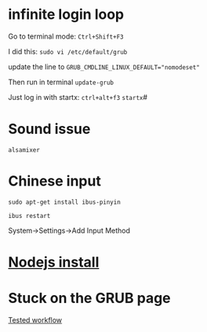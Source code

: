 # infinite login loop
Go to terminal mode:
`Ctrl+Shift+F3`

I did this:
`sudo vi /etc/default/grub`

update the line to
`GRUB_CMDLINE_LINUX_DEFAULT="nomodeset"`

Then run in terminal
`update-grub`

Just log in with startx:
`ctrl+alt+f3`
`startx`#

# Sound issue
`alsamixer`

# Chinese input
`sudo apt-get install ibus-pinyin`

`ibus restart`

System->Settings->Add Input Method

# [Nodejs install](https://github.com/creationix/nvm)

# Stuck on the GRUB page
[Tested workflow](https://askubuntu.com/questions/978886/i-cant-get-out-of-grub-you-need-to-load-the-kernel-first/1002240)
